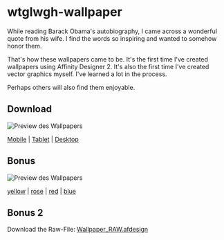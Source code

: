 # wtglwgh-wallpaper

While reading Barack Obama's autobiography, I came across a wonderful quote from his wife. I find the words so inspiring and wanted to somehow honor them.

That's how these wallpapers came to be. It's the first time I've created wallpapers using Affinity Designer 2. It's also the first time I've created vector graphics myself. I've learned a lot in the process.

Perhaps others will also find them enjoyable.

## Download
![Preview des Wallpapers](https://raw.githubusercontent.com/Maik-Wi/wtglwgh-wallpaper/main/preview.png)

[Mobile](https://raw.githubusercontent.com/Maik-Wi/wtglwgh-wallpaper/main/phone.jpg) | [Tablet](https://raw.githubusercontent.com/Maik-Wi/wtglwgh-wallpaper/main/tablet.jpg) | [Desktop](https://raw.githubusercontent.com/Maik-Wi/wtglwgh-wallpaper/main/desktop.jpg)

## Bonus
![Preview des Wallpapers](https://raw.githubusercontent.com/Maik-Wi/wtglwgh-wallpaper/main/preview_2.jpg)

[yellow](https://raw.githubusercontent.com/Maik-Wi/wtglwgh-wallpaper/main/yellow.jpg) | [rose](https://raw.githubusercontent.com/Maik-Wi/wtglwgh-wallpaper/main/rose.jpg) | [red](https://raw.githubusercontent.com/Maik-Wi/wtglwgh-wallpaper/main/red.jpg) | [blue](https://raw.githubusercontent.com/Maik-Wi/wtglwgh-wallpaper/main/blue.jpg)

## Bonus 2
Download the Raw-File: [Wallpaper_RAW.afdesign](https://raw.githubusercontent.com/Maik-Wi/wtglwgh-wallpaper/main/Wallpaper_RAW.afdesign)